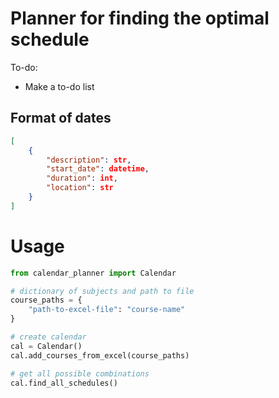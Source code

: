 # Planner for finding the optimal schedule
To-do:
- Make a to-do list

## Format of dates 
```json
[
    {
        "description": str,
        "start_date": datetime,
        "duration": int,
        "location": str
    }
]
```

# Usage
```python
from calendar_planner import Calendar

# dictionary of subjects and path to file
course_paths = {
    "path-to-excel-file": "course-name"
}

# create calendar
cal = Calendar()
cal.add_courses_from_excel(course_paths)

# get all possible combinations
cal.find_all_schedules()
```

